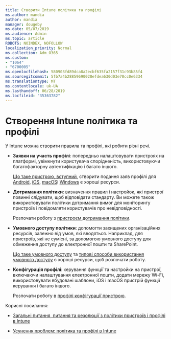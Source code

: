 ```yaml
---
title: Створити Intune політика та профілі
ms.author: mandia
author: mandia
manager: dougeby
ms.date: 05/07/2019
ms.audience: Admin
ms.topic: article
ROBOTS: NOINDEX, NOFOLLOW
localization_priority: Normal
ms.collection: Adm_O365
ms.custom:
- "1064"
- "6700005"
ms.openlocfilehash: 580903fd89dca8a2ecbf635fa2157f31c93b85f4
ms.sourcegitcommit: 5fb7a4b28859690020efdea630d03e70cc0e6334
ms.translationtype: MT
ms.contentlocale: uk-UA
ms.lasthandoff: 06/28/2019
ms.locfileid: "35363782"
---
```

# <a name="creating-intune-policy-and-profiles"></a>Створення Intune політика та профілі

У Intune можна створити правила та профілі, які робити різні речі.

- **Заявки на участь профілі**: попередньо налаштовувати пристроях на платформі, увімкнути користувача спорідненість, використовуючи багатофакторну автентифікацію і багато іншого.

  [Що таке пристрою, вступний](https://docs.microsoft.com/intune/device-enrollment), створити подання заяв профілі для [Android](https://docs.microsoft.com/intune/android-enroll), [iOS](https://docs.microsoft.com/intune/ios-enroll), [macOS](https://docs.microsoft.com/intune/macos-enroll)і [Windows](https://docs.microsoft.com/intune/windows-enrollment-methods) є хороші ресурси.

- **Дотримання політики**: визначення правил і настройок, які пристрої повинні слідувати, щоб відповідати стандарту. Ви можете також використовувати політики дотримання вимог для моніторингу пристроїв і повідомляти користувачів про невідповідності.

  Розпочати роботу з [пристроєм дотримання політики](https://docs.microsoft.com/intune/device-compliance-get-started).
- **Умовного доступу політики**: допомогти захищених організаційних ресурсів, залежно від умов, які вводяться. Наприклад, для пристроїв, які не сумісні, за допомогою умовного доступу для обмеження доступу до електронної пошти та SharePoint.

  [Що таке умовного доступу](https://docs.microsoft.com/intune/conditional-access) та [типові способи використання умовного доступу](https://docs.microsoft.com/intune/conditional-access-intune-common-ways-use) є хороші ресурси, щоб розпочати роботу.

- **Конфігурація профілі**: керування функції та настройки на пристрої, включаючи налаштування електронної пошти, додати мережу Wi-Fi, використовувати вбудовані шаблони, iOS і macOS пристрій функції керування і багато іншого.

  Розпочати роботу в [профілі конфігурації пристрою](https://docs.microsoft.com/intune/device-profiles).

Корисні посилання:

- [Загальні питання, питання та резолюції з політики пристроїв і профілі в Intune](https://docs.microsoft.com/intune/device-profile-troubleshoot)

- [Усунення проблем: політика та профілі в Intune](https://docs.microsoft.com/intune/troubleshoot-policies-in-microsoft-intune)
